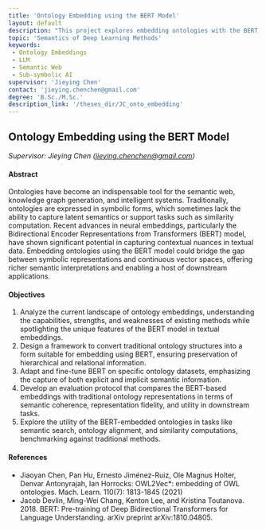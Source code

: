 ```yaml
---
title: 'Ontology Embedding using the BERT Model'
layout: default
description: "This project explores embedding ontologies with the BERT model to enhance semantic web and intelligent systems, bridging symbolic and vector space representations. It aims to capture latent semantics, improving similarity computations and enabling richer downstream applications."
topic: 'Semantics of Deep Learning Methods'
keywords: 
 - Ontology Embeddings
 - LLM
 - Semantic Web
 - Sub-symbolic AI
supervisor: 'Jieying Chen'
contact: 'jieying.chenchen@gmail.com'
degree: 'B.Sc./M.Sc.'
description_link: '/theses_dir/JC_onto_embedding'
---
```


## Ontology Embedding using the BERT Model
*Supervisor: Jieying Chen (jieying.chenchen@gmail.com)*

#### Abstract 
Ontologies have become an indispensable tool for the semantic web, knowledge graph generation, and intelligent systems. Traditionally, ontologies are expressed in symbolic forms, which sometimes lack the ability to capture latent semantics or support tasks such as similarity computation. Recent advances in neural embeddings, particularly the Bidirectional Encoder Representations from Transformers (BERT) model, have shown significant potential in capturing contextual nuances in textual data. Embedding ontologies using the BERT model could bridge the gap between symbolic representations and continuous vector spaces, offering richer semantic interpretations and enabling a host of downstream applications.

#### Objectives
1. Analyze the current landscape of ontology embeddings, understanding the capabilities, strengths, and weaknesses of existing methods while spotlighting the unique features of the BERT model in textual embeddings.
2. Design a framework to convert traditional ontology structures into a form suitable for embedding using BERT, ensuring preservation of hierarchical and relational information.
3. Adapt and fine-tune BERT on specific ontology datasets, emphasizing the capture of both explicit and implicit semantic information.
4. Develop an evaluation protocol that compares the BERT-based embeddings with traditional ontology representations in terms of semantic coherence, representation fidelity, and utility in downstream tasks.
5. Explore the utility of the BERT-embedded ontologies in tasks like semantic search, ontology alignment, and similarity computations, benchmarking against traditional methods.

#### References
- Jiaoyan Chen, Pan Hu, Ernesto Jiménez-Ruiz, Ole Magnus Holter, Denvar Antonyrajah, Ian Horrocks: OWL2Vec*: embedding of OWL ontologies. Mach. Learn. 110(7): 1813-1845 (2021)
- Jacob Devlin, Ming-Wei Chang, Kenton Lee, and Kristina Toutanova. 2018. BERT: Pre-training of Deep Bidirectional Transformers for Language Understanding. arXiv preprint arXiv:1810.04805.
